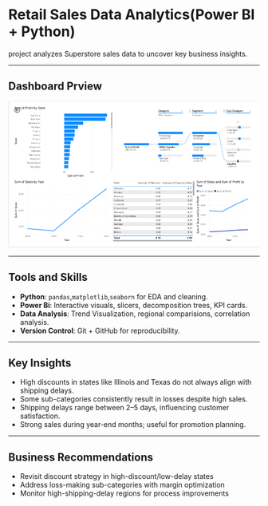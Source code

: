 # Retail Sales Data Analytics(Power BI + Python)
project analyzes Superstore sales data to uncover key business insights.

---

## Dashboard Prview
![Dashboard Screenshot](./dashboard.png)

---

## Tools and Skills
- **Python**: `pandas`,`matplotlib`,`seaborn` for EDA and cleaning.
- **Power Bi**: Interactive visuals, slicers, decomposition trees, KPI cards.
- **Data Analysis**: Trend Visualization, regional comparisions, correlation analysis.
- **Version Control**: Git + GitHub for reproducibility.

---

## Key Insights

- High discounts in states like Illinois and Texas do not always align with shipping delays.
- Some sub-categories consistently result in losses despite high sales.
- Shipping delays range between 2–5 days, influencing customer satisfaction.
- Strong sales during year-end months; useful for promotion planning.

---

##  Business Recommendations

- Revisit discount strategy in high-discount/low-delay states
- Address loss-making sub-categories with margin optimization
- Monitor high-shipping-delay regions for process improvements
